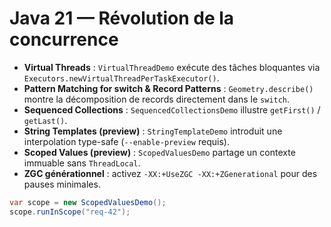 # Java 21 — Révolution de la concurrence

- **Virtual Threads** : `VirtualThreadDemo` exécute des tâches bloquantes via `Executors.newVirtualThreadPerTaskExecutor()`.
- **Pattern Matching for switch & Record Patterns** : `Geometry.describe()` montre la décomposition de records directement dans le `switch`.
- **Sequenced Collections** : `SequencedCollectionsDemo` illustre `getFirst()` / `getLast()`.
- **String Templates (preview)** : `StringTemplateDemo` introduit une interpolation type-safe (`--enable-preview` requis).
- **Scoped Values (preview)** : `ScopedValuesDemo` partage un contexte immuable sans `ThreadLocal`.
- **ZGC générationnel** : activez `-XX:+UseZGC -XX:+ZGenerational` pour des pauses minimales.

```java
var scope = new ScopedValuesDemo();
scope.runInScope("req-42");
```
